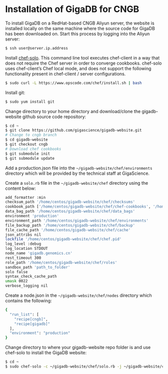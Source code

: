 # Installation of GigaDB for CNGB

To install GigaDB on a RedHat-based CNGB Aliyun server, the website is 
installed locally on the same machine where the source code for GigaDB 
has been downloaded on. Start this process by logging into the Aliyun 
server:
```bash
$ ssh user@server.ip.address
```

Install [chef-solo](https://docs.chef.io/ctl_chef_solo.html). This 
command line tool executes chef-client in a way that does not require 
the Chef server in order to converge cookbooks. chef-solo uses 
chef-client’s Chef local mode, and does not support the following 
functionality present in chef-client / server configurations.
```bash
$ sudo curl -L https://www.opscode.com/chef/install.sh | bash
```

Install git:
```bash
$ sudo yum install git
```

Change directory to your home directory and download/clone the 
gigadb-website github source code repository:
```bash
$ cd ~
$ git clone https://github.com/gigascience/gigadb-website.git
# Change to cngb branch
$ cd gigadb-website
$ git checkout cngb
# Download chef cookbooks
$ git submodule init
$ git submodule update
```

Add a production.json file into the `~/gigadb-website/chef/environments`
directory which will be provided by the technical staff at GigaScience.

Create a `solo.rb` file in the `~/gigadb-website/chef` directory using
the content below:
```bash
add_formatter :min
checksum_path '/home/centos/gigadb-website/chef/checksums'
cookbook_path ['/home/centos/gigadb-website/chef/chef-cookbooks', '/home/centos/gigadb-website/chef/site-cookbooks']
data_bag_path '/home/centos/gigadb-website/chef/data_bags'
environment 'production'
environment_path '/home/centos/gigadb-website/chef/environments' 
file_backup_path '/home/centos/gigadb-website/chef/backup' 
file_cache_path '/home/centos/gigadb-website/chef/cache' 
json_attribs nil
lockfile '/home/centos/gigadb-website/chef/chef.pid' 
log_level :debug
log_location STDOUT
node_name 'gigadb.genomics.cn'
rest_timeout 300
role_path '/home/centos/gigadb-website/chef/roles' 
sandbox_path 'path_to_folder'
solo false
syntax_check_cache_path
umask 0022
verbose_logging nil
```

Create a node.json in the `~/gigadb-website/chef/nodes` directory which
contains the following:
```bash
{
  "run_list": [
    "recipe[cngb]",
    "recipe[gigadb]" 
  ],
  "environment": "production" 
}
```

Change directory to where your gigadb-website repo folder is and use 
chef-solo to install the GigaDB website:
```bash
$ cd ~
$ sudo chef-solo -c ~/gigadb-website/chef/solo.rb -j ~/gigadb-website/chef/nodes/node.json
```


